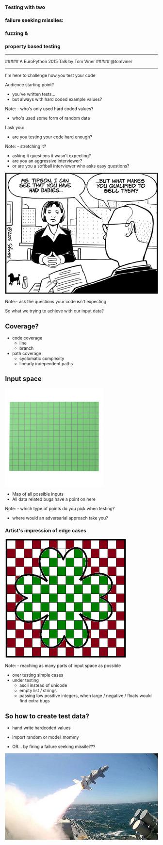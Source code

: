 ### Testing with two
### failure seeking missiles:
### fuzzing &
### property based testing
<hr>
##### A EuroPython 2015 Talk by Tom Viner
##### @tomviner

---

I'm here to challenge how you test your code


Audience starting point?
- you've written tests...
- but always with hard coded example values?

Note: - who's only used hard coded values?
- who's used some form of random data


I ask you:
- are you testing your code hard enough?

Note: - stretching it?
- asking it questions it wasn't expecting?
- are you an aggressive interviewer?
- or are you a softball interviewer who asks easy questions?


![interview](images/interview.png)

Note:- ask the questions your code isn't expecting


So what we trying to achieve with our input data?


## Coverage?

- code coverage
    - line
    - branch
- path coverage
    - cyclomatic complexity
    - linearly independent paths


## Input space

![graph](images/graph.jpg)
- Map of all possible inputs
- All data related bugs have a point on here

Note: - which type of points do you pick when testing?
- where would an adversarial approach take you?


### Artist's impression of edge cases
![shamrock](images/shamrock.png)

Note: - reaching as many parts of input space as possible
- over testing simple cases
- under testing
    - ascii instead of unicode
    - empty list / strings
    - passing low positive integers, when large / negative / floats would find extra bugs


## So how to create test data?

- hand write hardcoded values
<!-- -- class="fragment" -->
- import random or model_mommy
<!-- -- class="fragment" -->
- OR... by firing a failure seeking missile???
<!-- -- class="fragment" -->
![missile](images/missile.jpg)
<!-- -- class="fragment" -->
